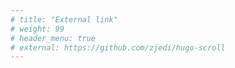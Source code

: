 ```yaml
---
# title: "External link"
# weight: 99
# header_menu: true
# external: https://github.com/zjedi/hugo-scroll
---
```

